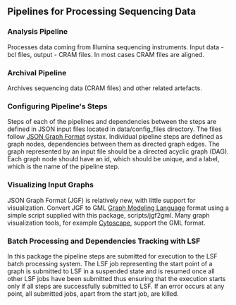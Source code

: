 ## Pipelines for Processing Sequencing Data

### Analysis Pipeline

Processes data coming from Illumina sequencing instruments.
Input data - bcl files, output - CRAM files. In most cases CRAM files are aligned.

### Archival Pipeline

Archives sequencing data (CRAM files) and other related artefacts.

### Configuring Pipeline's Steps

Steps of each of the pipelines and dependencies between the steps are
defined in JSON input files located in data/config_files directory.
The files follow [JSON Graph Format](https://github.com/jsongraph/json-graph-specification)
systax. Individual pipeline steps are defined as graph nodes, dependencies
between them as directed graph edges. The graph represented by an
input file should be a directed acyclic graph (DAG). Each graph node
should have an id, which should be unique, and a label, which is the
name of the pipeline step. 

### Visualizing Input Graphs

JSON Graph Format (JGF) is relatively new, with little support for visualization.
Convert JGF to GML [Graph Modeling Language](http://www.fim.uni-passau.de/fileadmin/files/lehrstuhl/brandenburg/projekte/gml/gml-technical-report.pdf)
format using a simple script supplied with this package, scripts/jgf2gml.
Many graph visualization tools, for example [Cytoscape](http://www.cytoscape.org/),
support the GML format.

### Batch Processing and Dependencies Tracking with LSF

In this package the pipeline steps are submitted for execution to the
LSF batch processing system. The LSF job representing the start point of a graph
is submitted to LSF in a suspended state and is resumed once all other LSF jobs
have been submitted thus ensuring that the execution starts only if all steps
are successfully submitted to LSF. If an error occurs at any point, all submitted
jobs, apart from the start job, are killed.

 
 

